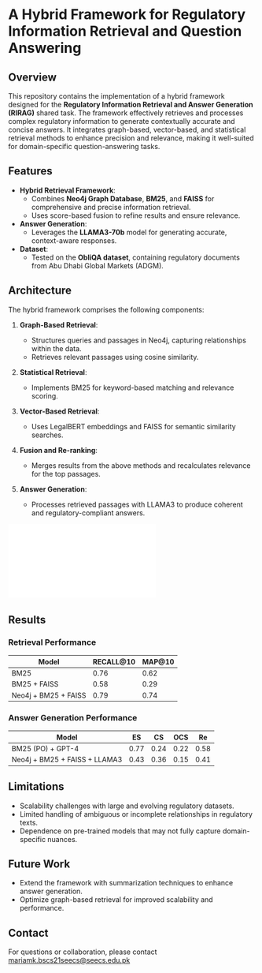 # A Hybrid Framework for Regulatory Information Retrieval and Question Answering

## Overview

This repository contains the implementation of a hybrid framework designed for the **Regulatory Information Retrieval and Answer Generation (RIRAG)** shared task. The framework effectively retrieves and processes complex regulatory information to generate contextually accurate and concise answers. It integrates graph-based, vector-based, and statistical retrieval methods to enhance precision and relevance, making it well-suited for domain-specific question-answering tasks.

## Features

- **Hybrid Retrieval Framework**:
  - Combines **Neo4j Graph Database**, **BM25**, and **FAISS** for comprehensive and precise information retrieval.
  - Uses score-based fusion to refine results and ensure relevance.
- **Answer Generation**:
  - Leverages the **LLAMA3-70b** model for generating accurate, context-aware responses.
- **Dataset**:
  - Tested on the **ObliQA dataset**, containing regulatory documents from Abu Dhabi Global Markets (ADGM).

## Architecture

The hybrid framework comprises the following components:

1. **Graph-Based Retrieval**:
   - Structures queries and passages in Neo4j, capturing relationships within the data.
   - Retrieves relevant passages using cosine similarity.

2. **Statistical Retrieval**:
   - Implements BM25 for keyword-based matching and relevance scoring.

3. **Vector-Based Retrieval**:
   - Uses LegalBERT embeddings and FAISS for semantic similarity searches.

4. **Fusion and Re-ranking**:
   - Merges results from the above methods and recalculates relevance for the top passages.

5. **Answer Generation**:
   - Processes retrieved passages with LLAMA3 to produce coherent and regulatory-compliant answers.

![Framework Architecture](images/arch_diagram.pdf)

## Results

### Retrieval Performance

| Model                 | RECALL@10 | MAP@10 |
|-----------------------|-----------|--------|
| BM25                 | 0.76      | 0.62   |
| BM25 + FAISS         | 0.58      | 0.29   |
| Neo4j + BM25 + FAISS | 0.79      | 0.74   |

### Answer Generation Performance

| Model                       | ES   | CS   | OCS  | Re   |
|-----------------------------|------|------|------|------|
| BM25 (PO) + GPT-4           | 0.77 | 0.24 | 0.22 | 0.58 |
| Neo4j + BM25 + FAISS + LLAMA3 | 0.43 | 0.36 | 0.15 | 0.41 |

## Limitations

- Scalability challenges with large and evolving regulatory datasets.
- Limited handling of ambiguous or incomplete relationships in regulatory texts.
- Dependence on pre-trained models that may not fully capture domain-specific nuances.

## Future Work

- Extend the framework with summarization techniques to enhance answer generation.
- Optimize graph-based retrieval for improved scalability and performance.

## Contact

For questions or collaboration, please contact [mariamk.bscs21seecs@seecs.edu.pk](mailto:mariamk.bscs21seecs@seecs.edu.pk)
